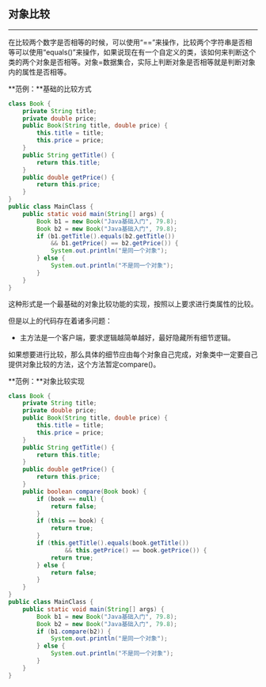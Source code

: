 ## 对象比较

---

在比较两个数字是否相等的时候，可以使用“==”来操作，比较两个字符串是否相等可以使用“equals\(\)”来操作，如果说现在有一个自定义的类，该如何来判断这个类的两个对象是否相等。对象=数据集合，实际上判断对象是否相等就是判断对象内的属性是否相等。

**范例：**基础的比较方式

```java
class Book {
    private String title;
    private double price;
    public Book(String title, double price) {
        this.title = title;
        this.price = price;
    }
    public String getTitle() {
        return this.title;
    }
    public double getPrice() {
        return this.price;
    }
}
public class MainClass {
    public static void main(String[] args) {
        Book b1 = new Book("Java基础入门", 79.8); 
        Book b2 = new Book("Java基础入门", 79.8);
        if (b1.getTitle().equals(b2.getTitle())
            && b1.getPrice() == b2.getPrice()) {
            System.out.println("是同一个对象");
        } else {
            System.out.println("不是同一个对象");
        }
    }
}
```

这种形式是一个最基础的对象比较功能的实现，按照以上要求进行类属性的比较。

但是以上的代码存在着诸多问题：

* 主方法是一个客户端，要求逻辑越简单越好，最好隐藏所有细节逻辑。

如果想要进行比较，那么具体的细节应由每个对象自己完成，对象类中一定要自己提供对象比较的方法，这个方法暂定compare\(\)。

**范例：**对象比较实现

```java
class Book {
    private String title;
    private double price;
    public Book(String title, double price) {
        this.title = title;
        this.price = price;
    }
    public String getTitle() {
        return this.title;
    }
    public double getPrice() {
        return this.price;
    }
    public boolean compare(Book book) {
        if (book == null) {
            return false;
        }
        if (this == book) {
            return true;
        }
        if (this.getTitle().equals(book.getTitle())
                && this.getPrice() == book.getPrice()) {
            return true;
        } else {
            return false;
        }
    }
}
public class MainClass {
    public static void main(String[] args) {
        Book b1 = new Book("Java基础入门", 79.8); 
        Book b2 = new Book("Java基础入门", 79.8);
        if (b1.compare(b2)) {
            System.out.println("是同一个对象");
        } else {
            System.out.println("不是同一个对象");
        }
    }
}
```



